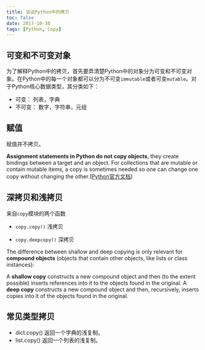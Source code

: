 ```yaml
---
title: 谈谈Python中的拷贝
toc: false
date: 2017-10-30
tags: [Python, Copy]
---
```





## 可变和不可变对象


为了解释Python中的拷贝，首先要弄清楚Python中的对象分为可变和不可变对象。在Python中的每一个对象都可以分为不可变`immutable`或者可变`mutable`。对于Python核心数据类型，其分类如下：

* 可变： 列表，字典
* 不可变： 数字，字符串，元组


## 赋值

赋值并不拷贝。

**Assignment statements in Python do not copy objects**, they create bindings between a target and an object. For collections that are mutable or contain mutable items, a copy is sometimes needed so one can change one copy without changing the other.([Python官方文档](https://docs.python.org/3.6/library/copy.html#module-copy))


## 深拷贝和浅拷贝

来自`copy`模块的两个函数

* `copy.copy()` 浅拷贝

* `copy.deepcopy()` 深拷贝


The difference between shallow and deep copying is only relevant for **compound objects** (objects that contain other objects, like lists or class instances):

A **shallow copy** constructs a new compound object and then (to the extent possible) inserts references into it to the objects found in the original.
A **deep copy** constructs a new compound object and then, recursively, inserts copies into it of the objects found in the original.


## 常见类型拷贝

* dict.copy()  返回一个字典的浅复制。
* list.copy() 返回一个列表的浅复制。


